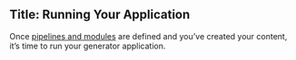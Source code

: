 Title: Running Your Application
---
Once [pipelines and modules](xref:pipelines-and-modules) are defined and you’ve created your content, it’s time to run your generator application.